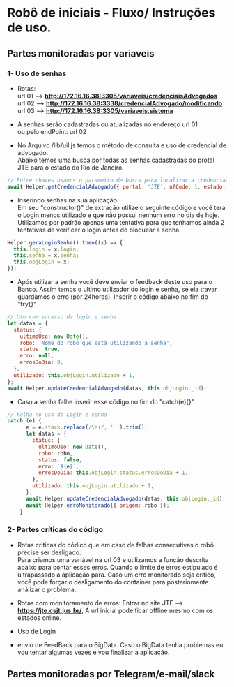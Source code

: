 # Robô de iniciais - Fluxo/ Instruções de uso.

## Partes monitoradas por variaveis

### 1- Uso de senhas

- Rotas:
  <br> url 01 --> **http://172.16.16.38:3305/variaveis/credenciaisAdvogados**
  <br> url 02 --> **http://172.16.16.38:3338/credencialAdvogado/modificando**
  <br> url 03 --> **http://172.16.16.38:3305/variaveis.sistema**

- A senhas serão cadastradas ou atualizadas no endereço url 01
  <br> ou pelo endPoint: url 02
- No Arquivo /lib/uil.js temos o método de consulta e uso de credencial de advogado.
  <br>Abaixo temos uma busca por todas as senhas cadastradas do protal JTE para o estado do Rio de Janeiro.

```js
// Entre chaves usamos o parametro de busca para localizar a credencial do advogado desejado
await Helper.getCredencialAdvogado({ portal: 'JTE', ufCode: 1, estado: 'RJ' });
```

- Inserindo senhas na sua aplicação. <br>Em seu "constructor()" de extração utilize o seguinte código e você tera o Login menos utilizado e que não possui nenhum erro no dia de hoje. Utilizamos por padrão apenas uma tentativa para que tenhamos ainda 2 tentativas de verificar o login antes de bloquear a senha.

```js
Helper.geraLoginSenha().then((x) => {
  this.login = x.login;
  this.senha = x.senha;
  this.objLogin = x;
});
```

- Após utilizar a senha você deve enviar o feedback deste uso para o Banco. Assim temos o ultimo utilizador do login e senha, se ela travar guardamos o erro (por 24horas). Inserir o código abaixo no fim do "try{}"

```js
// Uso com sucesso da login e senha
let datas = {
  status: {
    ultimoUso: new Date(),
    robo: 'Nome do robô que está utilizando a senha',
    status: true,
    erro: null,
    errosDoDia: 0,
  },
  utilizado: this.objLogin.utilizado + 1,
};
await Helper.updateCredencialAdvogado(datas, this.objLogin._id);
```

- Caso a senha falhe inserir esse código no fim do "catch(e){}"

```js
// Falha no uso do Login e senha
catch (e) {
      e = e.stack.replace(/\n+/, ' ').trim();
      let datas = {
        status: {
          ultimoUso: new Date(),
          robo: robo,
          status: false,
          erro: `${e}`,
          errosDoDia: this.objLogin.status.errosDoDia + 1,
        },
        utilizado: this.objLogin.utilizado + 1,
      };
      await Helper.updateCredencialAdvogado(datas, this.objLogin._id);
      await Helper.erroMonitorado({ origem: robo });
    }
```

### 2- Partes críticas do código

- Rotas criticas do códico que em caso de falhas consecutivas o robô precise ser desligado.
<br> Para criamos uma variável na url 03 e utilizamos a função descrita abaixo para contar esses erros. Quando o limite de erros estipulado é ultrapassado a aplicação para. Caso um erro monitorado seja crítico, você pode forçar o desligamento do container para posteriomente análizar o problema.

- Rotas com monitoramento de erros:
  Entrar no site JTE --> **https://jte.csjt.jus.br/**, A url inicial pode ficar offline mesmo com os estados online.
  
- Uso de Login

- envio de FeedBack para o BigData. Caso o BigData tenha problemas eu vou tentar algumas vezes e vou finalizar a aplicação.


## Partes monitoradas por Telegram/e-mail/slack
